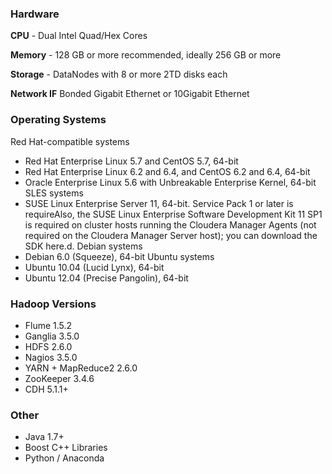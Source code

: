 ### Hardware

**CPU** - Dual Intel Quad/Hex Cores

**Memory** - 128 GB or more recommended, ideally 256 GB or more

**Storage** - DataNodes with 8 or more 2TD disks each

**Network IF** Bonded Gigabit Ethernet or 10Gigabit Ethernet

### Operating Systems 

Red Hat-compatible systems
* Red Hat Enterprise Linux 5.7 and CentOS 5.7, 64-bit
* Red Hat Enterprise Linux 6.2 and 6.4, and CentOS 6.2 and 6.4, 64-bit
* Oracle Enterprise Linux 5.6 with Unbreakable Enterprise Kernel, 64-bit
SLES systems
* SUSE Linux Enterprise Server 11, 64-bit. Service Pack 1 or later is requireAlso, the SUSE Linux Enterprise Software Development Kit 11 SP1 is required on cluster hosts running the Cloudera Manager Agents (not required on the Cloudera Manager Server host); you can download the SDK here.d. 
Debian systems
* Debian 6.0 (Squeeze), 64-bit
Ubuntu systems
* Ubuntu 10.04 (Lucid Lynx), 64-bit
* Ubuntu 12.04 (Precise Pangolin), 64-bit

### Hadoop Versions
* Flume 1.5.2
* Ganglia 3.5.0
* HDFS 2.6.0
* Nagios 3.5.0
* YARN + MapReduce2  2.6.0
* ZooKeeper 3.4.6
* CDH 5.1.1+

### Other

* Java 1.7+ 
* Boost C++ Libraries
* Python / Anaconda